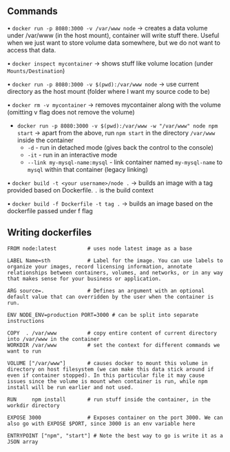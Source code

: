 ## Commands

• `docker run -p 8080:3000 -v /var/www node` -> creates a data volume under /var/www (in the host mount), container will write stuff there.
  Useful when we just want to store volume data somewhere, but we do not want to access that data.

• `docker inspect mycontainer` -> shows stuff like volume location (under `Mounts/Destination`)

• `docker run -p 8080:3000 -v $(pwd):/var/www node` -> use current directory as the host mount (folder where I want my source code to be)

• `docker rm -v mycontainer` -> removes mycontainer along with the volume (omitting v flag does not remove the volume)

- `docker run -p 8080:3000 -v $(pwd):/var/www -w "/var/www" node npm start` -> apart from the above, run `npm start` in the directory `/var/www` inside the container
  - `-d` - run in detached mode (gives back the control to the console)
  - `-it` - run in an interactive mode
  - `--link my-mysql-name:mysql` - link container named `my-mysql-name` to `mysql` within that container (legacy linking)

• `docker build -t <your username>/node .` -> builds an image with a tag provided based on Dockerfile. `.` is the build context

• `docker build -f Dockerfile -t tag .` -> builds an image based on the dockerfile passed under f flag

## Writing dockerfiles

```
FROM node:latest          # uses node latest image as a base

LABEL Name=sth            # Label for the image. You can use labels to organize your images, record licensing information, annotate relationships between containers, volumes, and networks, or in any way that makes sense for your business or application.

ARG source=.              # Defines an argument with an optional default value that can overridden by the user when the container is run.

ENV NODE_ENV=production PORT=3000 # can be split into separate instructions

COPY  . /var/www          # copy entire content of current directory into /var/www in the container
WORKDIR /var/www          # set the context for different commands we want to run

VOLUME ["/var/www"]       # causes docker to mount this volume in directory on host filesystem (we can make this data stick around if even if container stopped). In this particular file it may cause issues since the volume is mount when container is run, while npm install will be run earlier and not used.

RUN     npm install       # run stuff inside the container, in the workdir directory

EXPOSE 3000               # Exposes container on the port 3000. We can also go with EXPOSE $PORT, since 3000 is an env variable here

ENTRYPOINT ["npm", "start"] # Note the best way to go is write it as a JSON array
```
